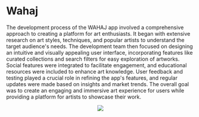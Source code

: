# Wahaj
The development process of the WAHAJ app involved a comprehensive approach to creating a platform for art enthusiasts. It began with extensive research on art styles, techniques, and popular artists to understand the target audience's needs. The development team then focused on designing an intuitive and visually appealing user interface, incorporating features like curated collections and search filters for easy exploration of artworks. Social features were integrated to facilitate engagement, and educational resources were included to enhance art knowledge.  User feedback and testing played a crucial role in refining the app's features, and regular updates were made based on insights and market trends. The overall goal was to create an engaging and immersive art experience for users while providing a platform for artists to showcase their work.

  <div align="center">
     <img src="[Image URL](https://github.com/Taif0bader/Wahaj/assets/106008150/87257659-9037-472d-ba94-e0b46cbf641b)" >
   </div>
 
  


